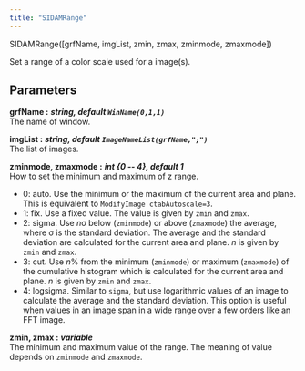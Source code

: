 ```yaml
---
title: "SIDAMRange"
---
```

<p class="function_definition">SIDAMRange(<span class="function_variables">[grfName, imgList, zmin, zmax, zminmode, zmaxmode]</span>)</p>

Set a range of a color scale used for a image(s).

## Parameters

**grfName :** ***string, default `WinName(0,1,1)`***  
The name of window.

**imgList :** ***string, default `ImageNameList(grfName,";")`***  
The list of images.

**zminmode, zmaxmode :** ***int {0 -- 4}, default 1***  
How to set the minimum and maximum of z range.
* 0: auto. Use the minimum or the maximum of the current area and plane.
This is equivalent to `ModifyImage ctabAutoscale=3`.
* 1: fix. Use a fixed value. The value is given by `zmin` and `zmax`.
* 2: sigma. Use _n_&#963; below (`zminmode`) or above (`zmaxmode`) the average,
where &#963; is the standard deviation. The average and the standard deviation
are calculated for the current area and plane. _n_ is given by `zmin` and `zmax`.
* 3: cut. Use _n_% from the minimum (`zminmode`) or maximum (`zmaxmode`) of
the cumulative histogram which is calculated for the current area and plane.
_n_ is given by `zmin` and `zmax`.
* 4: logsigma. Similar to `sigma`, but use logarithmic values of an image to
calculate the average and the standard deviation. This option is useful when
values in an image span in a wide range over a few orders like an FFT image.

**zmin, zmax :** ***variable***  
The minimum and maximum value of the range.
The meaning of value depends on `zminmode` and `zmaxmode`.
